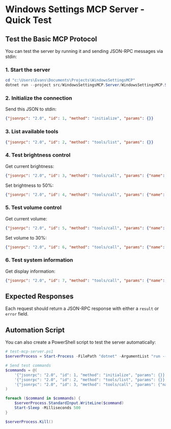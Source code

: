 # Windows Settings MCP Server - Quick Test

## Test the Basic MCP Protocol

You can test the server by running it and sending JSON-RPC messages via stdin:

### 1. Start the server
```powershell
cd "c:\Users\Evans\Documents\Projects\WindowsSettingsMCP"
dotnet run --project src/WindowsSettingsMCP.Server/WindowsSettingsMCP.Server.csproj
```

### 2. Initialize the connection
Send this JSON to stdin:
```json
{"jsonrpc": "2.0", "id": 1, "method": "initialize", "params": {}}
```

### 3. List available tools
```json
{"jsonrpc": "2.0", "id": 2, "method": "tools/list", "params": {}}
```

### 4. Test brightness control
Get current brightness:
```json
{"jsonrpc": "2.0", "id": 3, "method": "tools/call", "params": {"name": "adjust_brightness", "arguments": {"action": "get"}}}
```

Set brightness to 50%:
```json
{"jsonrpc": "2.0", "id": 4, "method": "tools/call", "params": {"name": "adjust_brightness", "arguments": {"action": "set", "value": 50}}}
```

### 5. Test volume control
Get current volume:
```json
{"jsonrpc": "2.0", "id": 5, "method": "tools/call", "params": {"name": "adjust_volume", "arguments": {"action": "get"}}}
```

Set volume to 30%:
```json
{"jsonrpc": "2.0", "id": 6, "method": "tools/call", "params": {"name": "adjust_volume", "arguments": {"action": "set", "value": 30}}}
```

### 6. Test system information
Get display information:
```json
{"jsonrpc": "2.0", "id": 7, "method": "tools/call", "params": {"name": "get_system_info", "arguments": {"category": "display"}}}
```

## Expected Responses

Each request should return a JSON-RPC response with either a `result` or `error` field.

## Automation Script

You can also create a PowerShell script to test the server automatically:

```powershell
# test-mcp-server.ps1
$serverProcess = Start-Process -FilePath "dotnet" -ArgumentList "run --project src/WindowsSettingsMCP.Server/WindowsSettingsMCP.Server.csproj" -PassThru -RedirectStandardInput -RedirectStandardOutput

# Send test commands
$commands = @(
    '{"jsonrpc": "2.0", "id": 1, "method": "initialize", "params": {}}',
    '{"jsonrpc": "2.0", "id": 2, "method": "tools/list", "params": {}}',
    '{"jsonrpc": "2.0", "id": 3, "method": "tools/call", "params": {"name": "get_system_info", "arguments": {"category": "hardware"}}}'
)

foreach ($command in $commands) {
    $serverProcess.StandardInput.WriteLine($command)
    Start-Sleep -Milliseconds 500
}

$serverProcess.Kill()
```
